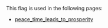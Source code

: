 This flag is used in the following pages:
 - [peace_time_leads_to_prosperity](../events/peace_time_leads_to_prosperity.md)
